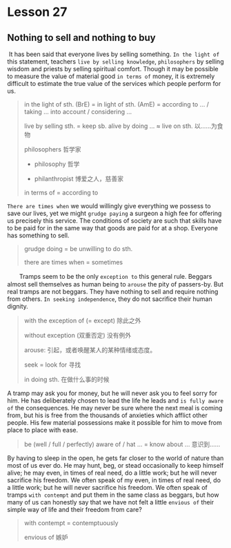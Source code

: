 # Lesson 27 

## Nothing to sell and nothing to buy

​	It has been said that everyone lives by selling something. `In the light of` this statement, teachers `live by selling knowledge`, `philosophers` by selling wisdom and priests by selling spiritual comfort. Though it may be possible to measure the value of material good `in terms of` money, it is extremely difficult to estimate the true value of the services which people perform for us. 

>in the light of sth. (BrE) = in light of sth. (AmE) = according to … / taking … into account / considering …
>
>live by selling sth. = keep sb. alive by doing ... ≈ live on sth. 以……为食物
>
>philosophers 哲学家
>
>* philosophy 哲学
>
>* philanthropist 博爱之人，慈善家
>
>in terms of = according to 

`There are times when` we would willingly give everything we possess to save our lives, yet we might `grudge paying` a surgeon a high fee for offering us precisely this service. The conditions of society are such that skills have to be paid for in the same way that goods are paid for at a shop. Everyone has something to sell.

> grudge doing = be unwilling to do sth.
>
> there are times when = sometimes

　　Tramps seem to be the only `exception to` this general rule. Beggars almost sell themselves as human being to `arouse` the pity of passers-by. But real tramps are not beggars. They have nothing to sell and require nothing from others. `In seeking independence`, they do not sacrifice their human dignity. 

> with the exception of (= except) 除此之外
>
> without exception (双重否定) 没有例外
>
> arouse: 引起，或者唤醒某人的某种情绪或态度。 
>
> seek = look for 寻找
>
> in doing sth. 在做什么事的时候

A tramp may ask you for money, but he will never ask you to feel sorry for him. He has deliberately chosen to lead the life he leads and `is fully aware of` the consequences. He may never be sure where the next meal is coming from, but his is free from the thousands of anxieties which afflict other people. His few material possessions make it possible for him to move from place to place with ease. 

> be (well / full / perfectly) aware of / hat …  = know about … 意识到……

By having to sleep in the open, he gets far closer to the world of nature than most of us ever do. He may hunt, beg, or stead occasionally to keep himself alive; he may even, in times of real need, do a little work; but he will never sacrifice his freedom. We often speak of my even, in times of real need, do a little work; but he will never sacrifice his freedom. We often speak of tramps `with contempt` and put them in the same class as beggars, but how many of us can honestly say that we have not felt a little `envious of` their simple way of life and their freedom from care?

> with contempt = contemptuously
>
> envious of 嫉妒